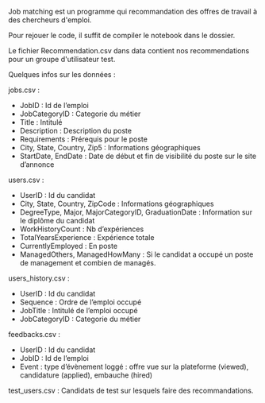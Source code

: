 Job matching est un programme qui recommandation des offres de travail  à des chercheurs d'emploi.

Pour rejouer le code, il suffit de compiler le notebook dans le dossier.

Le fichier Recommendation.csv dans data contient nos recommendations pour un groupe d'utilisateur test.

Quelques infos sur les données :



jobs.csv :
- JobID : Id de l’emploi
- JobCategoryID : Categorie du métier
- Title : Intitulé
- Description : Description du poste
- Requirements : Prérequis pour le poste
- City, State, Country, Zip5 : Informations géographiques
- StartDate, EndDate : Date de début et fin de visibilité du poste sur le site d’annonce

users.csv :
- UserID : Id du candidat
- City, State, Country, ZipCode : Informations géographiques
- DegreeType, Major, MajorCategoryID, GraduationDate : Information sur le
diplôme du candidat
- WorkHistoryCount : Nb d’expériences
- TotalYearsExperience : Expérience totale
- CurrentlyEmployed : En poste
- ManagedOthers, ManagedHowMany : Si le candidat a occupé un poste de
management et combien de managés.

users_history.csv :
- UserID : Id du candidat
- Sequence : Ordre de l’emploi occupé
- JobTitle : Intitulé de l’emploi occupé
- JobCategoryID : Categorie du métier

feedbacks.csv :
- UserID : Id du candidat
- JobID : Id de l’emploi
- Event : type d’évènement loggé : offre vue sur la plateforme (viewed), candidature
(applied), embauche (hired)

test_users.csv : Candidats de test sur lesquels faire des recommandations.

